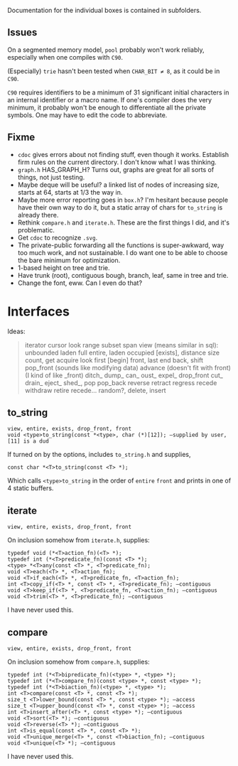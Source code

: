 Documentation for the individual boxes is contained in subfolders.

## Issues

On a segmented memory model, `pool` probably won't work reliably,
especially when one compiles with `C90`.

(Especially) `trie` hasn't been tested when `CHAR_BIT ≠ 8`, as it
could be in `C90`.

`C90` requires identifiers to be a minimum of 31 significant initial
characters in an internal identifier or a macro name. If one's
compiler does the very minimum, it probably won't be enough to
differentiate all the private symbols. One may have to edit the
code to abbreviate.

## Fixme

* `cdoc` gives errors about not finding stuff, even though it works. Establish firm rules on the current directory. I don't know what I was thinking.
* `graph.h` HAS_GRAPH_H? Turns out, graphs are great for all sorts of things, not just testing.
* Maybe deque will be useful? a linked list of nodes of increasing size, starts at 64, starts at 1/3 the way in.
* Maybe more error reporting goes in `box.h`? I'm hesitant because people have their own way to do it, but a static array of chars for `to_string` is already there.
* Rethink `compare.h` and `iterate.h`. These are the first things I did, and it's problematic.
* Get `cdoc` to recognize `.svg`.
* The private-public forwarding all the functions is super-awkward, way too much work, and not sustainable. I do want one to be able to choose the bare minimum for optimization.
* 1-based height on tree and trie.
* Have trunk (root), contiguous bough, branch, leaf, same in tree and trie.
* Change the font, eww. Can I even do that?

# Interfaces

Ideas:
> iterator cursor look range subset span view (means similar in sql): unbounded laden full entire, laden occupied [exists], distance size count, get acquire look first [begin] front, last end back, shift pop_front (sounds like modifying data) advance (doesn't fit with front) (I kind of like \_front) ditch_ dump_ can_ oust_ expel_ drop_front cut_ drain_ eject_ shed_, pop pop_back reverse retract regress recede withdraw retire recede… random?, delete, insert

## to_string

	view, entire, exists, drop_front, front
	void <type>to_string(const *<type>, char (*)[12]); —supplied by user, [11] is a dud

If turned on by the options, includes `to_string.h` and supplies,

	const char *<T>to_string(const <T> *);

Which calls `<type>to_string` in the order of `entire` `front` and prints in one of 4 static buffers.

## iterate

	view, entire, exists, drop_front, front

On inclusion somehow from `iterate.h`, supplies:

	typedef void (*<T>action_fn)(<T> *);
	typedef int (*<T>predicate_fn)(const <T> *);
	<type> *<T>any(const <T> *, <T>predicate_fn);
	void <T>each(<T> *, <T>action_fn);
	void <T>if_each(<T> *, <T>predicate_fn, <T>action_fn);
	int <T>copy_if(<T> *, const <T> *, <T>predicate_fn); —contiguous
	void <T>keep_if(<T> *, <T>predicate_fn, <T>action_fn); —contiguous
	void <T>trim(<T> *, <T>predicate_fn); —contiguous

I have never used this.

## compare

	view, entire, exists, drop_front, front

On inclusion somehow from `compare.h`, supplies:

	typedef int (*<T>bipredicate_fn)(<type> *, <type> *);
	typedef int (*<T>compare_fn)(const <type> *, const <type> *);
	typedef int (*<T>biaction_fn)(<type> *, <type> *);
	int <T>compare(const <T> *, const <T> *);
	size_t <T>lower_bound(const <T> *, const <type> *); —access
	size_t <T>upper_bound(const <T> *, const <type> *); —access
	int <T>insert_after(<T> *, const <type> *); —contiguous
	void <T>sort(<T> *); —contiguous
	void <T>reverse(<T> *); —contiguous
	int <T>is_equal(const <T> *, const <T> *);
	void <T>unique_merge(<T> *, const <T>biaction_fn); —contiguous
	void <T>unique(<T> *); —contiguous

I have never used this.
